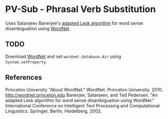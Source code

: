 PV-Sub - Phrasal Verb Substitution
==================================

Uses Satanjeev Banerjee's [adapted Lesk algorithm](http://www.d.umn.edu/~tpederse/Pubs/banerjee.pdf "Adapting the Lesk Algorithm for Word Sense Disambiguation to WordNet") for word sense disambiguation using [WordNet](https://wordnet.princeton.edu/ "WordNet®").

TODO
----
Download [WordNet](https://wordnet.princeton.edu/wordnet/download/ "WordNet®") and set `wordnet.database.dir` using `System.setProperty`.

References
----------
Princeton University "About WordNet." WordNet. Princeton University. 2010. http://wordnet.princeton.edu
Banerjee, Satanjeev, and Ted Pedersen. "An adapted Lesk algorithm for word sense disambiguation using WordNet." International Conference on Intelligent Text Processing and Computational Linguistics. Springer, Berlin, Heidelberg, 2002.

